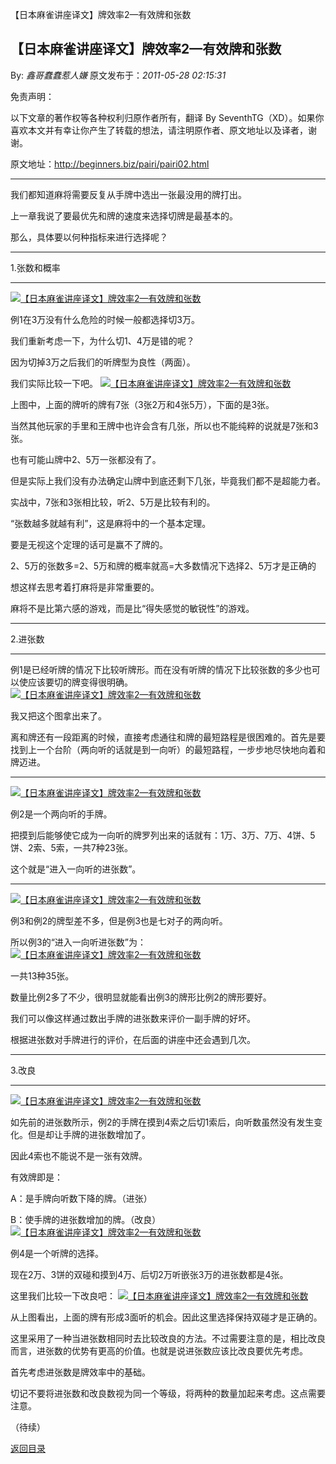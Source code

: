 【日本麻雀讲座译文】牌效率2—有效牌和张数
## 【日本麻雀讲座译文】牌效率2—有效牌和张数

By: *鑫哥蠢蠢惹人嫌* 原文发布于：*2011-05-28 02:15:31*

免责声明：

以下文章的著作权等各种权利归原作者所有，翻译 By
SeventhTG（XD）。如果你喜欢本文并有幸让你产生了转载的想法，请注明原作者、原文地址以及译者，谢谢。

原文地址：http://beginners.biz/pairi/pairi02.html

------------------------------------------------------------------------------------

我们都知道麻将需要反复从手牌中选出一张最没用的牌打出。

上一章我说了要最优先和牌的速度来选择切牌是最基本的。

那么，具体要以何种指标来进行选择呢？

------------------------------------------------------------------------------------

1.张数和概率

------------------------------------------------------------------------------------
[![【日本麻雀讲座译文】牌效率2&mdash;有效牌和张数](http://s12.sinaimg.cn/middle/7f78b76fga445f572c92b&amp;690)](http://photo.blog.sina.com.cn/showpic.html#blogid=7f78b76f0100rssb&url=http://s12.sinaimg.cn/orignal/7f78b76fga445f572c92b)

例1在3万没有什么危险的时候一般都选择切3万。

我们重新考虑一下，为什么切1、4万是错的呢？

因为切掉3万之后我们的听牌型为良性（两面）。

我们实际比较一下吧。
[![【日本麻雀讲座译文】牌效率2&mdash;有效牌和张数](http://s6.sinaimg.cn/middle/7f78b76fga445f77612b5&amp;690)](http://photo.blog.sina.com.cn/showpic.html#blogid=7f78b76f0100rssb&url=http://s6.sinaimg.cn/orignal/7f78b76fga445f77612b5)

上图中，上面的牌听的牌有7张（3张2万和4张5万），下面的是3张。

当然其他玩家的手里和王牌中也许会含有几张，所以也不能纯粹的说就是7张和3张。

也有可能山牌中2、5万一张都没有了。

但是实际上我们没有办法确定山牌中到底还剩下几张，毕竟我们都不是超能力者。

实战中，7张和3张相比较，听2、5万是比较有利的。

“张数越多就越有利”，这是麻将中的一个基本定理。

要是无视这个定理的话可是赢不了牌的。

2、5万的张数多=2、5万和牌的概率就高=大多数情况下选择2、5万才是正确的

想这样去思考着打麻将是非常重要的。

麻将不是比第六感的游戏，而是比“得失感觉的敏锐性”的游戏。

------------------------------------------------------------------------------------

2.进张数

------------------------------------------------------------------------------------

例1是已经听牌的情况下比较听牌形。而在没有听牌的情况下比较张数的多少也可以使应该要切的牌变得很明确。
[![【日本麻雀讲座译文】牌效率2&mdash;有效牌和张数](http://s13.sinaimg.cn/middle/7f78b76fga445fa9ab46c&amp;690)](http://photo.blog.sina.com.cn/showpic.html#blogid=7f78b76f0100rssb&url=http://s13.sinaimg.cn/orignal/7f78b76fga445fa9ab46c)

我又把这个图拿出来了。

离和牌还有一段距离的时候，直接考虑通往和牌的最短路程是很困难的。首先是要找到上一个台阶（两向听的话就是到一向听）的最短路程，一步步地尽快地向着和牌迈进。

------------------------------------------------------------------------------------
[![【日本麻雀讲座译文】牌效率2&mdash;有效牌和张数](http://s8.sinaimg.cn/middle/7f78b76fga445fd605107&amp;690)](http://photo.blog.sina.com.cn/showpic.html#blogid=7f78b76f0100rssb&url=http://s8.sinaimg.cn/orignal/7f78b76fga445fd605107)

例2是一个两向听的手牌。

把摸到后能够使它成为一向听的牌罗列出来的话就有：1万、3万、7万、4饼、5饼、2索、5索，一共7种23张。

这个就是“进入一向听的进张数”。

------------------------------------------------------------------------------------
[![【日本麻雀讲座译文】牌效率2&mdash;有效牌和张数](http://s3.sinaimg.cn/middle/7f78b76fga445ff10aaf2&amp;690)](http://photo.blog.sina.com.cn/showpic.html#blogid=7f78b76f0100rssb&url=http://s3.sinaimg.cn/orignal/7f78b76fga445ff10aaf2)

例3和例2的牌型差不多，但是例3也是七对子的两向听。

所以例3的“进入一向听进张数”为：
[![【日本麻雀讲座译文】牌效率2&mdash;有效牌和张数](http://s16.sinaimg.cn/middle/7f78b76fga446007198df&amp;690)](http://photo.blog.sina.com.cn/showpic.html#blogid=7f78b76f0100rssb&url=http://s16.sinaimg.cn/orignal/7f78b76fga446007198df)

一共13种35张。

数量比例2多了不少，很明显就能看出例3的牌形比例2的牌形要好。

我们可以像这样通过数出手牌的进张数来评价一副手牌的好坏。

根据进张数对手牌进行的评价，在后面的讲座中还会遇到几次。

------------------------------------------------------------------------------------

3.改良

------------------------------------------------------------------------------------
[![【日本麻雀讲座译文】牌效率2&mdash;有效牌和张数](http://s13.sinaimg.cn/middle/7f78b76fga4460353423c&amp;690)](http://photo.blog.sina.com.cn/showpic.html#blogid=7f78b76f0100rssb&url=http://s13.sinaimg.cn/orignal/7f78b76fga4460353423c)

如先前的进张数所示，例2的手牌在摸到4索之后切1索后，向听数虽然没有发生变化。但是却让手牌的进张数增加了。

因此4索也不能说不是一张有效牌。

有效牌即是：

A：是手牌向听数下降的牌。（进张）

B：使手牌的进张数增加的牌。（改良）
[![【日本麻雀讲座译文】牌效率2&mdash;有效牌和张数](http://s16.sinaimg.cn/middle/7f78b76fga44605b6149f&amp;690)](http://photo.blog.sina.com.cn/showpic.html#blogid=7f78b76f0100rssb&url=http://s16.sinaimg.cn/orignal/7f78b76fga44605b6149f)

例4是一个听牌的选择。

现在2万、3饼的双碰和摸到4万、后切2万听嵌张3万的进张数都是4张。

这里我们比较一下改良吧：
[![【日本麻雀讲座译文】牌效率2&mdash;有效牌和张数](http://s13.sinaimg.cn/middle/7f78b76fga4460808678c&amp;690)](http://photo.blog.sina.com.cn/showpic.html#blogid=7f78b76f0100rssb&url=http://s13.sinaimg.cn/orignal/7f78b76fga4460808678c)

从上图看出，上面的牌有形成3面听的机会。因此这里选择保持双碰才是正确的。

这里采用了一种当进张数相同时去比较改良的方法。不过需要注意的是，相比改良而言，进张数的优势有更高的价值。也就是说进张数应该比改良要优先考虑。

首先考虑进张数是牌效率中的基础。

切记不要将进张数和改良数视为同一个等级，将两种的数量加起来考虑。这点需要注意。

（待续）

[返回目录](index.html)
